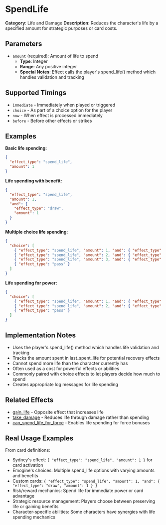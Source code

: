 # SpendLife

**Category**: Life and Damage
**Description**: Reduces the character's life by a specified amount for strategic purposes or card costs.

## Parameters

- `amount` (required): Amount of life to spend
  - **Type**: Integer
  - **Range**: Any positive integer
  - **Special Notes**: Effect calls the player's spend_life() method which handles validation and tracking

## Supported Timings

- `immediate` - Immediately when played or triggered
- `choice` - As part of a choice option for the player
- `now` - When effect is processed immediately
- `before` - Before other effects or strikes

## Examples

**Basic life spending:**
```json
{
  "effect_type": "spend_life",
  "amount": 1
}
```

**Life spending with benefit:**
```json
{
  "effect_type": "spend_life",
  "amount": 1,
  "and": {
    "effect_type": "draw",
    "amount": 1
  }
}
```

**Multiple choice life spending:**
```json
{
  "choice": [
    { "effect_type": "spend_life", "amount": 1, "and": { "effect_type": "draw", "amount": 1 } },
    { "effect_type": "spend_life", "amount": 2, "and": { "effect_type": "draw", "amount": 2 } },
    { "effect_type": "spend_life", "amount": 3, "and": { "effect_type": "draw", "amount": 3 } },
    { "effect_type": "pass" }
  ]
}
```

**Life spending for power:**
```json
{
  "choice": [
    { "effect_type": "spend_life", "amount": 1, "and": { "effect_type": "powerup", "amount": 1 } },
    { "effect_type": "spend_life", "amount": 2, "and": { "effect_type": "powerup", "amount": 2 } },
    { "effect_type": "pass" }
  ]
}
```

## Implementation Notes

- Uses the player's spend_life() method which handles life validation and tracking
- Tracks the amount spent in last_spent_life for potential recovery effects
- Cannot spend more life than the character currently has
- Often used as a cost for powerful effects or abilities
- Commonly paired with choice effects to let players decide how much to spend
- Creates appropriate log messages for life spending

## Related Effects

- [gain_life](gain_life.md) - Opposite effect that increases life
- [take_damage](take_damage.md) - Reduces life through damage rather than spending
- [can_spend_life_for_force](../special/can_spend_life_for_force.md) - Enables life spending for force bonuses

## Real Usage Examples

From card definitions:
- Sydney's effect: `{ "effect_type": "spend_life", "amount": 1 }` for card activation
- Emogine's choices: Multiple spend_life options with varying amounts and benefits
- Custom cards: `{ "effect_type": "spend_life", "amount": 1, "and": { "effect_type": "draw", "amount": 1 } }`
- Risk/reward mechanics: Spend life for immediate power or card advantage
- Strategic resource management: Players choose between preserving life or gaining benefits
- Character-specific abilities: Some characters have synergies with life spending mechanics